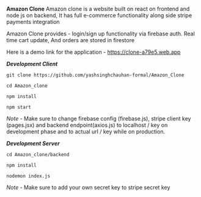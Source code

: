 
**Amazon Clone**
  Amazon clone is a website built on react on frontend and node js on backend, It has full e-commerce functionality along side stripe payments integration
  
  Amazon Clone provides - login/sign up functionality via firebase auth.
  Real time cart update, And orders are stored in firestore
  
  Here is a demo link for the application - https://clone-a79e5.web.app
  
  ***Development Client***
  
  ```
  git clone https://github.com/yashsinghchauhan-formal/Amazon_Clone
  
  cd Amazon_clone
  
  npm install
  
  npm start
  
  ```
  *Note* - Make sure to change firebase config (firebase.js), stripe client key (pages.jsx) and backend endpoint(axios.js) to localhost / key on development phase and to actual url / key while on production.
  
  ***Development Server***
  
  ```
  cd Amazon_clone/backend
  
  npm install
  
  nodemon index.js
  
  ```
  *Note* - Make sure to add your own secret key to stripe secret key
